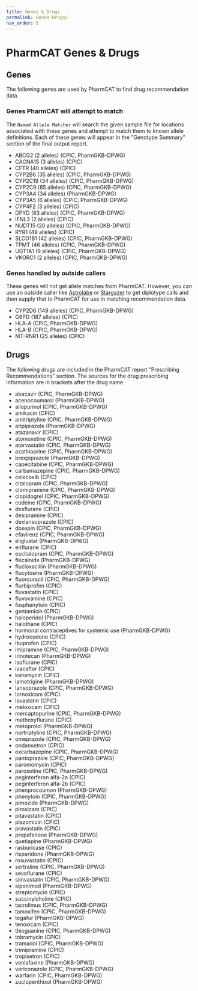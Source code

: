 ```yaml
---
title: Genes & Drugs
permalink: Genes-Drugs/
nav_order: 5
---
```


# PharmCAT Genes & Drugs

## Genes

The following genes are used by PharmCAT to find drug recommendation data.

### Genes PharmCAT will attempt to match

The `Named Allele Matcher` will search the given sample file for locations associated with these genes and attempt to match them to known allele definitions. Each of these genes will appear in the "Genotype Summary" section of the final output report.

- ABCG2 (2 alleles) (CPIC, PharmGKB-DPWG)
- CACNA1S (3 alleles) (CPIC)
- CFTR (40 alleles) (CPIC)
- CYP2B6 (35 alleles) (CPIC, PharmGKB-DPWG)
- CYP2C19 (34 alleles) (CPIC, PharmGKB-DPWG)
- CYP2C9 (85 alleles) (CPIC, PharmGKB-DPWG)
- CYP3A4 (34 alleles) (PharmGKB-DPWG)
- CYP3A5 (6 alleles) (CPIC, PharmGKB-DPWG)
- CYP4F2 (3 alleles) (CPIC)
- DPYD (83 alleles) (CPIC, PharmGKB-DPWG)
- IFNL3 (2 alleles) (CPIC)
- NUDT15 (20 alleles) (CPIC, PharmGKB-DPWG)
- RYR1 (49 alleles) (CPIC)
- SLCO1B1 (42 alleles) (CPIC, PharmGKB-DPWG)
- TPMT (46 alleles) (CPIC, PharmGKB-DPWG)
- UGT1A1 (9 alleles) (CPIC, PharmGKB-DPWG)
- VKORC1 (2 alleles) (CPIC, PharmGKB-DPWG)

### Genes handled by outside callers

These genes will not get allele matches from PharmCAT. However, you can use an outside caller like [Astrolabe](https://www.childrensmercy.org/childrens-mercy-research-institute/research-areas/genomic-medicine-center/data-and-software-resources/) or [Stargazer](https://stargazer.gs.washington.edu/stargazerweb/index.html) to get diplotype calls and then supply that to PharmCAT for use in matching recommendation data.

- CYP2D6 (149 alleles) (CPIC, PharmGKB-DPWG)
- G6PD (187 alleles) (CPIC)
- HLA-A (CPIC, PharmGKB-DPWG)
- HLA-B (CPIC, PharmGKB-DPWG)
- MT-RNR1 (25 alleles) (CPIC)


## Drugs

The following drugs are included in the PharmCAT report "Prescribing Recommendations" section. The sources for the drug prescribing information are in brackets after the drug name.

- abacavir (CPIC, PharmGKB-DPWG)
- acenocoumarol (PharmGKB-DPWG)
- allopurinol (CPIC, PharmGKB-DPWG)
- amikacin (CPIC)
- amitriptyline (CPIC, PharmGKB-DPWG)
- aripiprazole (PharmGKB-DPWG)
- atazanavir (CPIC)
- atomoxetine (CPIC, PharmGKB-DPWG)
- atorvastatin (CPIC, PharmGKB-DPWG)
- azathioprine (CPIC, PharmGKB-DPWG)
- brexpiprazole (PharmGKB-DPWG)
- capecitabine (CPIC, PharmGKB-DPWG)
- carbamazepine (CPIC, PharmGKB-DPWG)
- celecoxib (CPIC)
- citalopram (CPIC, PharmGKB-DPWG)
- clomipramine (CPIC, PharmGKB-DPWG)
- clopidogrel (CPIC, PharmGKB-DPWG)
- codeine (CPIC, PharmGKB-DPWG)
- desflurane (CPIC)
- desipramine (CPIC)
- dexlansoprazole (CPIC)
- doxepin (CPIC, PharmGKB-DPWG)
- efavirenz (CPIC, PharmGKB-DPWG)
- eliglustat (PharmGKB-DPWG)
- enflurane (CPIC)
- escitalopram (CPIC, PharmGKB-DPWG)
- flecainide (PharmGKB-DPWG)
- flucloxacillin (PharmGKB-DPWG)
- flucytosine (PharmGKB-DPWG)
- fluorouracil (CPIC, PharmGKB-DPWG)
- flurbiprofen (CPIC)
- fluvastatin (CPIC)
- fluvoxamine (CPIC)
- fosphenytoin (CPIC)
- gentamicin (CPIC)
- haloperidol (PharmGKB-DPWG)
- halothane (CPIC)
- hormonal contraceptives for systemic use (PharmGKB-DPWG)
- hydrocodone (CPIC)
- ibuprofen (CPIC)
- imipramine (CPIC, PharmGKB-DPWG)
- irinotecan (PharmGKB-DPWG)
- isoflurane (CPIC)
- ivacaftor (CPIC)
- kanamycin (CPIC)
- lamotrigine (PharmGKB-DPWG)
- lansoprazole (CPIC, PharmGKB-DPWG)
- lornoxicam (CPIC)
- lovastatin (CPIC)
- meloxicam (CPIC)
- mercaptopurine (CPIC, PharmGKB-DPWG)
- methoxyflurane (CPIC)
- metoprolol (PharmGKB-DPWG)
- nortriptyline (CPIC, PharmGKB-DPWG)
- omeprazole (CPIC, PharmGKB-DPWG)
- ondansetron (CPIC)
- oxcarbazepine (CPIC, PharmGKB-DPWG)
- pantoprazole (CPIC, PharmGKB-DPWG)
- paromomycin (CPIC)
- paroxetine (CPIC, PharmGKB-DPWG)
- peginterferon alfa-2a (CPIC)
- peginterferon alfa-2b (CPIC)
- phenprocoumon (PharmGKB-DPWG)
- phenytoin (CPIC, PharmGKB-DPWG)
- pimozide (PharmGKB-DPWG)
- piroxicam (CPIC)
- pitavastatin (CPIC)
- plazomicin (CPIC)
- pravastatin (CPIC)
- propafenone (PharmGKB-DPWG)
- quetiapine (PharmGKB-DPWG)
- rasburicase (CPIC)
- risperidone (PharmGKB-DPWG)
- rosuvastatin (CPIC)
- sertraline (CPIC, PharmGKB-DPWG)
- sevoflurane (CPIC)
- simvastatin (CPIC, PharmGKB-DPWG)
- siponimod (PharmGKB-DPWG)
- streptomycin (CPIC)
- succinylcholine (CPIC)
- tacrolimus (CPIC, PharmGKB-DPWG)
- tamoxifen (CPIC, PharmGKB-DPWG)
- tegafur (PharmGKB-DPWG)
- tenoxicam (CPIC)
- thioguanine (CPIC, PharmGKB-DPWG)
- tobramycin (CPIC)
- tramadol (CPIC, PharmGKB-DPWG)
- trimipramine (CPIC)
- tropisetron (CPIC)
- venlafaxine (PharmGKB-DPWG)
- voriconazole (CPIC, PharmGKB-DPWG)
- warfarin (CPIC, PharmGKB-DPWG)
- zuclopenthixol (PharmGKB-DPWG)
